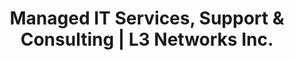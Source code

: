 ---
title: 'Managed IT Services, Support & Consulting | L3 Networks Inc.'
metaDesc: 'From Cyber Security to Cloud Services, L3 Networks Inc. keeps your business secure, reliable, and future-proof since 2000.'
metaKeywords: 'IT Services, IT Consulting, IT Support, Cyber Security, User & Device Management, Managed Networks, Cloud & Systems Services, Managed IT Services'
layout: 'layouts/home.html'
footer: "74% of IT Decision-Makers say they cannot meet their organization's demand for IT expertise with internal resources only"
eleventyExcludeFromCollections: true
---